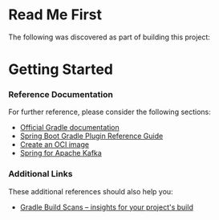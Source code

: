 # Read Me First
The following was discovered as part of building this project:

# Getting Started

### Reference Documentation
For further reference, please consider the following sections:

* [Official Gradle documentation](https://docs.gradle.org)
* [Spring Boot Gradle Plugin Reference Guide](https://docs.spring.io/spring-boot/3.3.3/gradle-plugin)
* [Create an OCI image](https://docs.spring.io/spring-boot/3.3.3/gradle-plugin/packaging-oci-image.html)
* [Spring for Apache Kafka](https://docs.spring.io/spring-boot/docs/3.3.3/reference/htmlsingle/index.html#messaging.kafka)

### Additional Links
These additional references should also help you:

* [Gradle Build Scans – insights for your project's build](https://scans.gradle.com#gradle)

